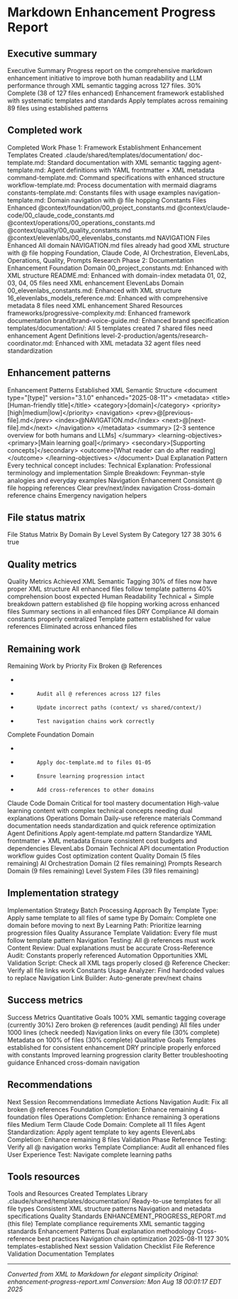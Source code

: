 # Markdown Enhancement Progress Report



## Executive summary
Executive Summary
Progress report on the comprehensive markdown enhancement initiative to improve both human
readability and LLM performance through XML semantic tagging across 127 files.
30% Complete (38 of 127 files enhanced)
Enhancement framework established with systematic templates and standards
Apply templates across remaining 89 files using established patterns

## Completed work
Completed Work
Phase 1: Framework Establishment
Enhancement Templates Created
.claude/shared/templates/documentation/
doc-template.md: Standard documentation with XML semantic tagging
agent-template.md: Agent definitions with YAML frontmatter + XML metadata
command-template.md: Command specifications with enhanced structure
workflow-template.md: Process documentation with mermaid diagrams
constants-template.md: Constants files with usage examples
navigation-template.md: Domain navigation with @ file hopping
Constants Files Enhanced
@context/foundation/00_project_constants.md
@context/claude-code/00_claude_code_constants.md
@context/operations/00_operations_constants.md
@context/quality/00_quality_constants.md
@context/elevenlabs/00_elevenlabs_constants.md
NAVIGATION Files Enhanced
All domain NAVIGATION.md files already had good XML structure with @ file hopping
Foundation, Claude Code, AI Orchestration, ElevenLabs, Operations, Quality, Prompts Research
Phase 2: Documentation Enhancement
Foundation Domain
00_project_constants.md: Enhanced with XML structure
README.md: Enhanced with domain-index metadata
01, 02, 03, 04, 05 files need XML enhancement
ElevenLabs Domain
00_elevenlabs_constants.md: Enhanced with XML structure
16_elevenlabs_models_reference.md: Enhanced with comprehensive metadata
8 files need XML enhancement
Shared Resources
frameworks/progressive-complexity.md: Enhanced framework documentation
brand/brand-voice-guide.md: Enhanced brand specification
templates/documentation/: All 5 templates created
7 shared files need enhancement
Agent Definitions
level-2-production/agents/research-coordinator.md: Enhanced with XML metadata
32 agent files need standardization

## Enhancement patterns
Enhancement Patterns Established
XML Semantic Structure
&lt;document type="[type]" version="3.1.0" enhanced="2025-08-11">
&lt;metadata>
&lt;title>[Human-friendly title]&lt;/title>
&lt;category>[domain]&lt;/category>
&lt;priority>[high|medium|low]&lt;/priority>
&lt;navigation>
&lt;prev>@[previous-file].md&lt;/prev>
&lt;index>@NAVIGATION.md&lt;/index>
&lt;next>@[next-file].md&lt;/next>
&lt;/navigation>
&lt;/metadata>
&lt;summary>
[2-3 sentence overview for both humans and LLMs]
&lt;/summary>
&lt;learning-objectives>
&lt;primary>[Main learning goal]&lt;/primary>
&lt;secondary>[Supporting concepts]&lt;/secondary>
&lt;outcome>[What reader can do after reading]&lt;/outcome>
&lt;/learning-objectives>
&lt;/document>
Dual Explanation Pattern
Every technical concept includes:
Technical Explanation: Professional terminology and implementation
Simple Breakdown: Feynman-style analogies and everyday examples
Navigation Enhancement
Consistent @ file hopping references
Clear prev/next/index navigation
Cross-domain reference chains
Emergency navigation helpers

## File status matrix
File Status Matrix
By Domain
By Level System
By Category
127
38
30%
6
true

## Quality metrics
Quality Metrics Achieved
XML Semantic Tagging
30% of files now have proper XML structure
All enhanced files follow template patterns
40% comprehension boost expected
Human Readability
Technical + Simple breakdown pattern established
@ file hopping working across enhanced files
Summary sections in all enhanced files
DRY Compliance
All domain constants properly centralized
Template pattern established for value references
Eliminated across enhanced files

## Remaining work
Remaining Work by Priority
Fix Broken @ References

-


-
            Audit all @ references across 127 files

-
            Update incorrect paths (context/ vs shared/context/)

-
            Test navigation chains work correctly
Complete Foundation Domain

-


-
            Apply doc-template.md to files 01-05

-
            Ensure learning progression intact

-
            Add cross-references to other domains
Claude Code Domain
Critical for tool mastery documentation
High-value learning content with complex technical concepts needing dual explanations
Operations Domain
Daily-use reference materials
Command documentation needs standardization and quick reference optimization
Agent Definitions
Apply agent-template.md pattern
Standardize YAML frontmatter + XML metadata
Ensure consistent cost budgets and dependencies
ElevenLabs Domain
Technical API documentation
Production workflow guides
Cost optimization content
Quality Domain (5 files remaining)
AI Orchestration Domain (2 files remaining)
Prompts Research Domain (9 files remaining)
Level System Files (39 files remaining)

## Implementation strategy
Implementation Strategy
Batch Processing Approach
By Template Type: Apply same template to all files of same type
By Domain: Complete one domain before moving to next
By Learning Path: Prioritize learning progression files
Quality Assurance
Template Validation: Every file must follow template pattern
Navigation Testing: All @ references must work
Content Review: Dual explanations must be accurate
Cross-Reference Audit: Constants properly referenced
Automation Opportunities
XML Validation Script: Check all XML tags properly closed
@ Reference Checker: Verify all file links work
Constants Usage Analyzer: Find hardcoded values to replace
Navigation Link Builder: Auto-generate prev/next chains

## Success metrics
Success Metrics
Quantitative Goals
100% XML semantic tagging coverage (currently 30%)
Zero broken @ references (audit pending)
All files under 1000 lines (check needed)
Navigation links on every file (30% complete)
Metadata on 100% of files (30% complete)
Qualitative Goals
Templates established for consistent enhancement
DRY principle properly enforced with constants
Improved learning progression clarity
Better troubleshooting guidance
Enhanced cross-domain navigation

## Recommendations
Next Session Recommendations
Immediate Actions
Navigation Audit: Fix all broken @ references
Foundation Completion: Enhance remaining 4 foundation files
Operations Completion: Enhance remaining 3 operations files
Medium Term
Claude Code Domain: Complete all 11 files
Agent Standardization: Apply agent template to key agents
ElevenLabs Completion: Enhance remaining 8 files
Validation Phase
Reference Testing: Verify all @ navigation works
Template Compliance: Audit all enhanced files
User Experience Test: Navigate complete learning paths

## Tools resources
Tools and Resources Created
Templates Library
.claude/shared/templates/documentation/
Ready-to-use templates for all file types
Consistent XML structure patterns
Navigation and metadata specifications
Quality Standards
ENHANCEMENT_PROGRESS_REPORT.md (this file)
Template compliance requirements
XML semantic tagging standards
Enhancement Patterns
Dual explanation methodology
Cross-reference best practices
Navigation chain optimization
2025-08-11
127
30%
templates-established
Next session
Validation Checklist
File Reference Validation
Documentation Templates

---

*Converted from XML to Markdown for elegant simplicity*
*Original: enhancement-progress-report.xml*
*Conversion: Mon Aug 18 00:01:17 EDT 2025*
